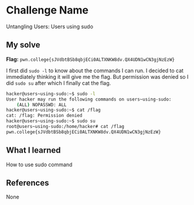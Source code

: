 # Challenge Name
Untangling Users: Users using sudo

## My solve
**Flag:** `pwn.college{sJVdbtBSb8qbjECi0ALTXNKW8dv.QX4UDN1wCN3gjNzEzW}`

I first did `sudo -l` to know about the commands I can run. I decided to cat immediately thinking it will give me the flag. But permission was denied so I did `sudo su` after which I finally cat the flag.
```bash
hacker@users~using-sudo:~$ sudo -l
User hacker may run the following commands on users~using-sudo:
    (ALL) NOPASSWD: ALL
hacker@users~using-sudo:~$ cat /flag
cat: /flag: Permission denied
hacker@users~using-sudo:~$ sudo su
root@users~using-sudo:/home/hacker# cat /flag
pwn.college{sJVdbtBSb8qbjECi0ALTXNKW8dv.QX4UDN1wCN3gjNzEzW}
```

## What I learned
How to use sudo command

## References 
None